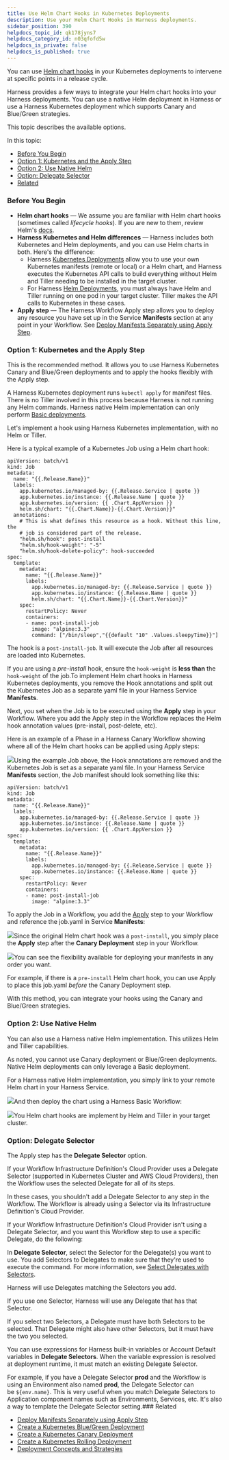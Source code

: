 ```yaml
---
title: Use Helm Chart Hooks in Kubernetes Deployments
description: Use your Helm Chart Hooks in Harness deployments.
sidebar_position: 390 
helpdocs_topic_id: qk178jyns7
helpdocs_category_id: n03qfofd5w
helpdocs_is_private: false
helpdocs_is_published: true
---
```


You can use [Helm chart hooks](https://helm.sh/docs/topics/charts_hooks/) in your Kubernetes deployments to intervene at specific points in a release cycle.

Harness provides a few ways to integrate your Helm chart hooks into your Harness deployments. You can use a native Helm deployment in Harness or use a Harness Kubernetes deployment which supports Canary and Blue/Green strategies.

This topic describes the available options.

In this topic:

* [Before You Begin](#before_you_begin)
* [Option 1: Kubernetes and the Apply Step](#option_1_kubernetes_and_the_apply_step)
* [Option 2: Use Native Helm](#option_2_use_native_helm)
* [Option: Delegate Selector](#option_delegate_selector)
* [Related](#related)

### Before You Begin

* **Helm chart hooks** — We assume you are familiar with Helm chart hooks (sometimes called *lifecycle hooks*). If you are new to them, review Helm's [docs](https://helm.sh/docs/topics/charts_hooks/).
* **Harness Kubernetes and Helm differences** — Harness includes both Kubernetes and Helm deployments, and you can use Helm charts in both. Here's the difference:
	+ Harness [Kubernetes Deployments](/article/pc6qglyp5h-kubernetes-deployments-overview) allow you to use your own Kubernetes manifests (remote or local) or a Helm chart, and Harness executes the Kubernetes API calls to build everything without Helm and Tiller needing to be installed in the target cluster.
	+ For Harness [Helm Deployments](/article/ii558ppikj-helm-deployments-overview), you must always have Helm and Tiller running on one pod in your target cluster. Tiller makes the API calls to Kubernetes in these cases.
* **Apply step** — The Harness Workflow Apply step allows you to deploy any resource you have set up in the Service **Manifests** section at any point in your Workflow. See [Deploy Manifests Separately using Apply Step](/article/4vjgmjcj6z-deploy-manifests-separately-using-apply-step).

### Option 1: Kubernetes and the Apply Step

This is the recommended method. It allows you to use Harness Kubernetes Canary and Blue/Green deployments and to apply the hooks flexibly with the Apply step.

A Harness Kubernetes deployment runs `kubectl apply` for manifest files. There is no Tiller involved in this process because Harness is not running any Helm commands. Harness native Helm implementation can only perform [Basic deployments](/article/325x7awntc-deployment-concepts-and-strategies).

Let's implement a hook using Harness Kubernetes implementation, with no Helm or Tiller.

Here is a typical example of a Kubernetes Job using a Helm chart hook:


```
apiVersion: batch/v1  
kind: Job  
metadata:  
  name: "{{.Release.Name}}"  
  labels:  
    app.kubernetes.io/managed-by: {{.Release.Service | quote }}  
    app.kubernetes.io/instance: {{.Release.Name | quote }}  
    app.kubernetes.io/version: {{ .Chart.AppVersion }}  
    helm.sh/chart: "{{.Chart.Name}}-{{.Chart.Version}}"  
  annotations:  
    # This is what defines this resource as a hook. Without this line, the  
    # job is considered part of the release.  
    "helm.sh/hook": post-install  
    "helm.sh/hook-weight": "-5"  
    "helm.sh/hook-delete-policy": hook-succeeded  
spec:  
  template:  
    metadata:  
      name: "{{.Release.Name}}"  
      labels:  
        app.kubernetes.io/managed-by: {{.Release.Service | quote }}  
        app.kubernetes.io/instance: {{.Release.Name | quote }}  
        helm.sh/chart: "{{.Chart.Name}}-{{.Chart.Version}}"  
    spec:  
      restartPolicy: Never  
      containers:  
      - name: post-install-job  
        image: "alpine:3.3"  
        command: ["/bin/sleep","{{default "10" .Values.sleepyTime}}"]
```
The hook is a `post-install-job`. It will execute the Job after all resources are loaded into Kubernetes.

If you are using a *pre-install* hook, ensure the `hook-weight` is **less than** the `hook-weight` of the job.To implement Helm chart hooks in Harness Kubernetes deployments, you remove the Hook annotations and split out the Kubernetes Job as a separate yaml file in your Harness Service **Manifests**.

Next, you set when the Job is to be executed using the **Apply** step in your Workflow. Where you add the Apply step in the Workflow replaces the Helm hook annotation values (pre-install, post-delete, etc).

Here is an example of a Phase in a Harness Canary Workflow showing where all of the Helm chart hooks can be applied using Apply steps:

![](./static/use-helm-chart-hooks-in-kubernetes-deployments-47.png)Using the example Job above, the Hook annotations are removed and the Kubernetes Job is set as a separate yaml file. In your Harness Service **Manifests** section, the Job manifest should look something like this:


```
apiVersion: batch/v1  
kind: Job  
metadata:  
  name: "{{.Release.Name}}"  
  labels:  
    app.kubernetes.io/managed-by: {{.Release.Service | quote }}  
    app.kubernetes.io/instance: {{.Release.Name | quote }}  
    app.kubernetes.io/version: {{ .Chart.AppVersion }}  
spec:  
  template:  
    metadata:  
      name: "{{.Release.Name}}"  
      labels:  
        app.kubernetes.io/managed-by: {{.Release.Service | quote }}  
        app.kubernetes.io/instance: {{.Release.Name | quote }}  
    spec:  
      restartPolicy: Never  
      containers:  
      - name: post-install-job  
        image: "alpine:3.3"
```
To apply the Job in a Workflow, you add the [Apply](/article/4vjgmjcj6z-deploy-manifests-separately-using-apply-step) step to your Workflow and reference the job.yaml in Service **Manifests**:

![](./static/use-helm-chart-hooks-in-kubernetes-deployments-48.png)Since the original Helm chart hook was a `post-install`, you simply place the **Apply** step after the **Canary Deployment** step in your Workflow.

![](./static/use-helm-chart-hooks-in-kubernetes-deployments-49.png)You can see the flexibility available for deploying your manifests in any order you want.

For example, if there is a `pre-install` Helm chart hook, you can use Apply to place this job.yaml *before* the Canary Deployment step.

With this method, you can integrate your hooks using the Canary and Blue/Green strategies.

### Option 2: Use Native Helm

You can also use a Harness native Helm implementation. This utilizes Helm and Tiller capabilities.

As noted, you cannot use Canary deployment or Blue/Green deployments. Native Helm deployments can only leverage a Basic deployment.

For a Harness native Helm implementation, you simply link to your remote Helm chart in your Harness Service.

![](./static/use-helm-chart-hooks-in-kubernetes-deployments-50.png)And then deploy the chart using a Harness Basic Workflow:

![](./static/use-helm-chart-hooks-in-kubernetes-deployments-51.png)You Helm chart hooks are implement by Helm and Tiller in your target cluster.

### Option: Delegate Selector

The Apply step has the **Delegate Selector** option.

If your Workflow Infrastructure Definition's Cloud Provider uses a Delegate Selector (supported in Kubernetes Cluster and AWS Cloud Providers), then the Workflow uses the selected Delegate for all of its steps.

In these cases, you shouldn't add a Delegate Selector to any step in the Workflow. The Workflow is already using a Selector via its Infrastructure Definition's Cloud Provider.

If your Workflow Infrastructure Definition's Cloud Provider isn't using a Delegate Selector, and you want this Workflow step to use a specific Delegate, do the following:

In **Delegate Selector**, select the Selector for the Delegate(s) you want to use. You add Selectors to Delegates to make sure that they're used to execute the command. For more information, see [Select Delegates with Selectors](/article/c3fvixpgsl-select-delegates-for-specific-tasks-with-selectors).

Harness will use Delegates matching the Selectors you add.

If you use one Selector, Harness will use any Delegate that has that Selector.

If you select two Selectors, a Delegate must have both Selectors to be selected. That Delegate might also have other Selectors, but it must have the two you selected.

You can use expressions for Harness built-in variables or Account Default variables in **Delegate Selectors**. When the variable expression is resolved at deployment runtime, it must match an existing Delegate Selector.  
  
For example, if you have a Delegate Selector **prod** and the Workflow is using an Environment also named **prod**, the Delegate Selector can be `${env.name}`. This is very useful when you match Delegate Selectors to Application component names such as Environments, Services, etc. It's also a way to template the Delegate Selector setting.### Related

* [Deploy Manifests Separately using Apply Step](/article/4vjgmjcj6z-deploy-manifests-separately-using-apply-step)
* [Create a Kubernetes Blue/Green Deployment](/article/ukftzrngr1-create-a-kubernetes-blue-green-deployment)
* [Create a Kubernetes Canary Deployment](/article/2xp0oyubjj-create-a-kubernetes-canary-deployment)
* [Create a Kubernetes Rolling Deployment](/article/dl0l34ge8l-create-a-kubernetes-rolling-deployment)
* [Deployment Concepts and Strategies](/article/325x7awntc-deployment-concepts-and-strategies)

